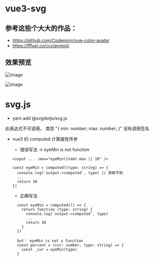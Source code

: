 # vue3-svg

## 参考这些个大大的作品：
- https://github.com/Codennnn/vue-color-avatar
- https://fffuel.co/ccclaymoji/

## 效果预览

![image](https://github.com/huiBuiling/vue3-temple/blob/master/result.png)

![image](https://github.com/huiBuiling/vue3-temple/blob/main/result.png)

# svg.js

- yarn add @svgdotjs/svg.js

此表达式不可调用。
类型 "{ min: number; max: number; }" 没有调用签名

- vue3 的 computed 计算属性传参

  - 错误写法 -> eyeMin is not function

  ```
  <input ... :max="eyeMin(item).max || 10" />

  const eyeMin = computed((type: string) => {
    console.log(`output->computed`, type) // 获取不到
    ...
    return 10
  })
  ```

  - 正确写法

  ```
    const eyeMin = computed(() => {
      return function (type: string) {
        console.log(`output->computed`, type)
        ...
        return 10
      }
    })

    but： eyeMin is not a function
    const percent = (cur: number, type: string) => {
      const _cur = eyeMin(type)
    }
  ```
